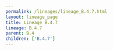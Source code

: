 ```yaml
---
permalink: /lineages/lineage_B.4.7.html
layout: lineage_page
title: Lineage B.4.7
lineage: B.4.7
parent: B.4
children: ['B.4.7']
---
```

